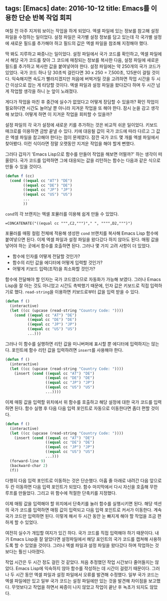 tags: [Emacs]
date: 2016-10-12
title: Emacs를 이용한 단순 반복 작업 회피
---
며칠 전 아주 지겨워 보이는 작업을 하게 되었다. 엑셀 파일에 있는 정보를 참고해 설정 파일을 수정하는 일이었다. 설정 파일은 국가별 설정 정보를 담고 있는데 각 국가별 설정에 새로운 필드를 추가해야 하고 필드의 값은 엑셀 파일을 참조해 지정해야 했다.
<!--more-->

딱 봐도 지루하고 짜증나는 일이었다. 설정 파일에서 국가 코드를 확인하고, 엑셀 파일에서 해당 국가 코드를 찾아 그 코드에 매칭되는 정보를 복사한 다음, 설정 파일에 새로운 필드를 추가하고 복사한 값을 붙여넣어야 한다. 설정 파일에는 약 250개의 국가 코드가 있었다. 국가 코드 하나 당 30초씩 걸린다면 30 x 250 = 7,500초, 125분이 걸릴 것이다. 익숙해지면 속도가 빨라지겠지만 처음에 버벅거릴 것을 고려하면 작업 시간을 두 시간 이상으로 잡는 게 타당할 것이다. 엑셀 파일과 설정 파일을 왔다갔다 하며 두 시간 넘게 작업할 생각을 하니 눈 앞이 노래졌다.

게다가 작업을 마친 후 중간에 실수가 없었다고 어떻게 장담할 수 있을까? 확인 작업이 필요하다면 시간도 늘어날 뿐 아니라 지겨운 작업을 또 해야 한다. 잠시 눈을 감고 생각해 보았다. 어떻게 하면 이 지겨운 작업을 회피할 수 있을까?

설정 파일의 각 국가 설정에 새로운 키를 추가하는 것은 비교적 쉬운 일이었다. 키보드 매크로를 이용하면 금방 끝낼 수 있다. 키에 대응될 값이 국가 코드에 따라 다르고 그 값은 엑셀 파일을 참고해야 한다는 점이 문제였다. 잠깐 국가 코드 몇 개를 엑셀 파일에서 찾아봤다. 이런 식이라면 정말 오랫동안 지겨운 작업을 해야 할게 뻔했다.

그러다 갑자기 'Emacs Lisp으로 함수를 만들어 작업을 해보면 어떨까?' 하는 생각이 떠올랐다. 국가 코드를 입력하면 그에 대응되는 값을 리턴하는 함수는 다음과 같은 식으로 만들 수 있을 것이다.

```lisp
(defun f (cc)
  (cond ((equal cc "AT") "DE")
        ((equal cc "DE") "DE")
        ((equal cc "JP") "JP")
        ((equal cc "US") "US")
        ...
        ))
```

`cond`의 각 브랜치는 엑셀 포뮬러를 이용해 쉽게 만들 수 있었다.

```vba
=CONCATENATE("((equal cc """,C2,""")"," ", """",D2,""")")
```

포뮬러를 매핑 컬럼 전체에 적용해 생성한 `cond` 브랜치를 복사해 Emacs Lisp 함수에 붙여넣으면 된다. 이제 엑셀 파일과 설정 파일을 왔다갔다 하지 않아도 된다. 매핑 값을 넣어야 하는 곳에서 함수를 호출하면 된다. 그러나 몇 가지 고려 사항이 더 있었다.

* 함수에 인자를 어떻게 전달할 것인가?
* 함수의 리턴 값을 에디터에 어떻게 입력할 것인가?
* 어떻게 키보드 입력(조작)을 최소화할 것인가?

함수에 전달해야 할 인자는 국가 코드였으므로 자동화가 가능해 보였다. 그러나 Emacs Lisp을 잘 아는 것도 아니었고 시간도 촉박했기 때문에, 인자 값은 키보드로 직접 입력하기로 했다. `read-string`을 이용하면 키보드로부터 값을 입력 받을 수 있다.

```lisp
(defun f ()
  (interactive)
  (let ((cc (upcase (read-string "Country Code: "))))
    (cond ((equal cc "AT") "DE")
          ((equal cc "DE") "DE")
          ((equal cc "JP") "JP")
          ((equal cc "US") "US")
          ...)))
```

그러나 이 함수를 실행하면 리턴 값을 미니버퍼에 표시할 뿐 에디터에 입력하지는 않는다. 포인트에 함수 리턴 값을 입력하려면 `insert`를 사용해야 한다.

```lisp
(defun f ()
  (interactive)
  (let ((cc (upcase (read-string "Country Code: "))))
    (insert (cond ((equal cc "AT") "DE")
                  ((equal cc "DE") "DE")
                  ((equal cc "JP") "JP")
                  ((equal cc "US") "US")
                  ...))))
```

이제 매핑 값을 입력할 위치에서 위 함수를 호출하고 해당 설정에 대한 국가 코드를 입력하면 된다. 함수 실행 후 다음 다음 입력 포인트로 자동으로 이동한다면 좀더 편할 것이다.

```lisp
(defun f ()
  (interactive)
  (let ((cc (upcase (read-string "Country Code: "))))
    (insert (cond ((equal cc "AT") "DE")
                  ((equal cc "DE") "DE")
                  ((equal cc "JP") "JP")
                  ((equal cc "US") "US")
                  ...)))
  (forward-line 9)
  (backward-char 2)
  (f))
```

다행히 다음 입력 포인트로 이동하는 것은 단순했다. 아홉 줄 아래로 내려간 다음 앞으로 두 칸 이동하면 다음 입력 포인트가 되었다. 함수 마지막에서 다시 자신을 호출해 무한 루프를 만들었다. 그리고 위 함수에 적절한 단축키를 지정했다.

이제 매핑 값을 입력해야 할 위치에서 단축키를 눌러 함수를 실행시키면 된다. 해당 섹션의 국가 코드를 입력하면 매핑 값이 입력되고 다음 입력 포인트로 커서가 이동한다. 계속 국가 코드만 입력하면 된다. 이렇게 해서 두 시간 동안 눈 빠지게 해야 할 작업을 조금 편하게 할 수 있었다.

여전히 실수가 개입할 여지가 있긴 하다. 국가 코드를 직접 입력해야 하기 때문이다. 내가 Emacs Lisp을 잘 알았다면 설정파일에서 해당 포인트의 국가 코드를 캡쳐해 사용하도록 할 수 있었을 것이다. 그러나 엑셀 파일과 설정 파일을 왔다갔다 하며 작업하는 것보다는 훨신 나아졌다.

작업 시간은 두 시간 정도 걸린 것 같았다. 처음 추정했던 작업 시간보다 줄어들지는 않았다. Emacs Lisp에 익숙하지 않아 함수를 작성하는 데 시간이 걸렸기 때문이다. 그러나 두 시간 동안 엑셀 파일과 설정 파일에서 오류를 발견해 수정했다. 일부 국가 코드는 엑셀 파일에만 있고 일부 국가 코드는 설정 파일에만 있는 것을 발견해 차이점을 보고했다. 무엇보다고 작업을 하면서 짜증이 나지 않았고 작업이 끝난 후 녹초가 되지도 않았다.

